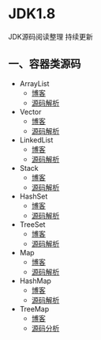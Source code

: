 # JDK1.8
JDK源码阅读整理 持续更新



## 一、容器类源码
- ArrayList
	- [博客](https://blog.csdn.net/a936687045/article/details/102521063)
	- [源码解析](https://github.com/ChengYongchao/JDK1.8/blob/master/src/java/util/ArrayList.java)
- Vector
	-  [博客](https://blog.csdn.net/a936687045/article/details/102586684)
	-  [源码解析](https://github.com/ChengYongchao/JDK1.8/blob/master/src/java/util/Vector.java)
-  LinkedList
	-  [博客](https://blog.csdn.net/a936687045/article/details/102681622)
	-  [源码解析](https://github.com/ChengYongchao/JDK1.8/blob/master/src/java/util/LinkedList.java)
- Stack
	- [博客](https://blog.csdn.net/a936687045/article/details/102839069)
	- [源码解析](https://github.com/ChengYongchao/JDK1.8/blob/master/src/java/util/Stack.java)
- HashSet
	- [博客](https://blog.csdn.net/a936687045/article/details/102839769)
	- [源码解析](https://github.com/ChengYongchao/JDK1.8/blob/master/src/java/util/HashSet.java)
- TreeSet
	- [博客](https://blog.csdn.net/a936687045/article/details/102858922)
	- [源码解析](https://github.com/ChengYongchao/JDK1.8/blob/master/src/java/util/TreeSet.java)
- Map
	- [博客](https://blog.csdn.net/a936687045/article/details/102914706)
	- [源码解析](https://github.com/ChengYongchao/JDK1.8/blob/master/src/java/util/Map.java)
- HashMap
	- [博客]( https://blog.csdn.net/a936687045/article/details/102956243 )
	- [源码解析](https://github.com/ChengYongchao/JDK1.8/blob/master/src/java/util/HashMap.java)
- TreeMap
	- [博客](https://blog.csdn.net/a936687045/article/details/103122725)
	-  [源码分析](https://github.com/ChengYongchao/JDK1.8/blob/master/src/java/util/TreeMap.java)